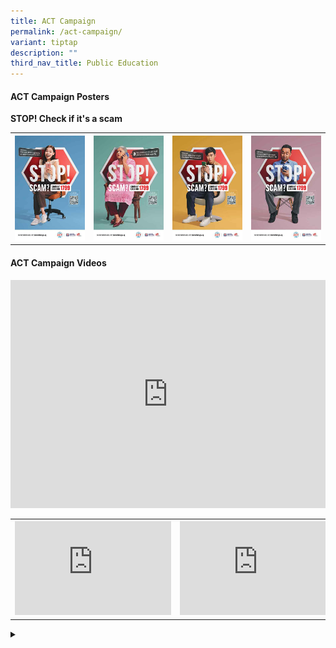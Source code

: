 ```yaml
---
title: ACT Campaign
permalink: /act-campaign/
variant: tiptap
description: ""
third_nav_title: Public Education
---
```

<h4><strong>ACT Campaign Posters</strong></h4>
<p><strong>STOP! Check if it's a scam</strong>
</p>
<table style="minWidth: 100px">
<colgroup>
<col>
<col>
<col>
<col>
</colgroup>
<tbody>
<tr>
<th rowspan="1" colspan="1">
<div class="isomer-image-wrapper">
<img style="width: 100%" height="auto" width="100%" alt="" src="/images/ACT Campaign/ACT Phase 2/ACT_CHECK_Campaign_Ecomm_KV.jpg">
</div>
</th>
<th rowspan="1" colspan="1">
<div class="isomer-image-wrapper">
<img style="width: 100%" height="auto" width="100%" alt="" src="/images/ACT Campaign/ACT Phase 2/ACT_CHECK_Campaign_GOIS_KV.jpg">
</div>
</th>
<th rowspan="1" colspan="1">
<div class="isomer-image-wrapper">
<img style="width: 100%" height="auto" width="100%" alt="" src="/images/ACT Campaign/ACT Phase 2/ACT_CHECK_Campaign_Job_KV.jpg">
</div>
</th>
<th rowspan="1" colspan="1">
<div class="isomer-image-wrapper">
<img style="width: 100%" height="auto" width="100%" alt="" src="/images/ACT Campaign/ACT Phase 2/ACT_CHECK_Campaign_Invest_KV.jpg">
</div>
</th>
</tr>
</tbody>
</table>
<p></p>
<p></p>
<h4><strong>ACT Campaign Videos</strong></h4>
<div class="iframe-wrapper">
<iframe height="365" width="100%" allowfullscreen="true" frameborder="0" src="https://www.youtube.com/embed/9u_ZFkb_cvM"></iframe>
</div>
<table style="minWidth: 75px">
<colgroup>
<col>
<col>
<col>
</colgroup>
<tbody>
<tr>
<th rowspan="1" colspan="1">
<div class="iframe-wrapper">
<iframe width="250" allowfullscreen="true" frameborder="0" src="https://www.youtube.com/embed/l6GoxFEUB4Y"></iframe>
</div>
</th>
<th rowspan="1" colspan="1">
<div class="iframe-wrapper">
<iframe width="250" allowfullscreen="true" frameborder="0" src="https://www.youtube.com/embed/hjGZFoicrfM"></iframe>
</div>
</th>
<th rowspan="1" colspan="1">
<div class="iframe-wrapper">
<iframe width="250" allowfullscreen="true" frameborder="0" src="https://www.youtube.com/embed/Rs4s0nKWJmc"></iframe>
</div>
</th>
</tr>
</tbody>
</table>
<p></p>
<div data-type="detailGroup" class="isomer-accordion-group isomer-accordion isomer-accordion-white">
<details class="isomer-details">
<summary></summary>
<div data-type="detailsContent" class="isomer-details-content">
<p></p>
</div>
</details>
</div>
<p></p>